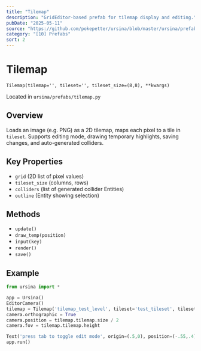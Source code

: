 ```yaml
---
title: "Tilemap"
description: "GridEditor-based prefab for tilemap display and editing."
pubDate: "2025-05-11"
source: "https://github.com/pokepetter/ursina/blob/master/ursina/prefabs/tilemap.py"
category: "[10] Prefabs"
sort: 2
---
```


# Tilemap

`Tilemap(tilemap='', tileset='', tileset_size=(8,8), **kwargs)`

Located in `ursina/prefabs/tilemap.py`

## Overview

Loads an image (e.g. PNG) as a 2D tilemap, maps each pixel to a tile in `tileset`. Supports editing mode, drawing temporary highlights, saving changes, and auto-generated colliders.

## Key Properties

- `grid` (2D list of pixel values)  
- `tileset_size` (columns, rows)  
- `colliders` (list of generated collider Entities)  
- `outline` (Entity showing selection)  

## Methods

- `update()`  
- `draw_temp(position)`  
- `input(key)`  
- `render()`  
- `save()`  

## Example

```python
from ursina import *

app = Ursina()
EditorCamera()
tilemap = Tilemap('tilemap_test_level', tileset='test_tileset', tileset_size=(8,4), parent=scene)
camera.orthographic = True
camera.position = tilemap.tilemap.size / 2
camera.fov = tilemap.tilemap.height

Text('press tab to toggle edit mode', origin=(.5,0), position=(-.55,.4))
app.run()
```